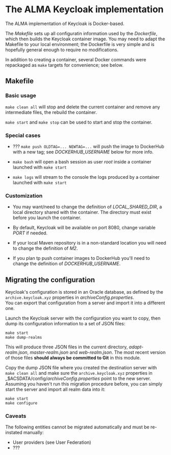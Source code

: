 # The ALMA Keycloak implementation

The ALMA implementation of Keycloak is Docker-based.

The _Makefile_ sets up all configuratin information used by the _Dockerfile_,
which then builds the Keycloak container image. You may need to adapt the
Makefile to your local environment; the Dockerfile is very simple and is
hopefully general enough to require no modifications.

In addition to creating a container, several Docker commands were repackaged as `make` targets for convenience; see below.

## Makefile

### Basic usage

`make clean all` will stop and delete the current container and remove
any intermediate files, the rebuild the container.

`make start` and `make stop` can be used to start and stop the container.

### Special cases

* ??? `make push OLDTAG=... NEWTAG=...` will push the image to DockerHub with a new tag;
see _DOCKERHUB\_USERNAME_ below for more info.

* `make bash` will open a bash session as user _root_ inside a container launched with `make start`

* `make logs` will stream to the console the logs produced by a container launched with `make start`

### Customization

* You may want/need to change the definition of _LOCAL\_SHARED\_DIR_,
a local directory shared with the container. The directory must exist
before you launch the container.

* By default, Keycloak will be available on port 8080, change
variable _PORT_ if needed.

* If your local Maven repository is in a non-standard location you will need
to change the definition of _M2_.

* If you plan tp push container images to DockerHub you'll need to change
the definition of _DOCKERHUB\_USERNAME_.

## Migrating the configuration

Keycloak's configuration is stored in an Oracle database, as defined by the `archive.keycloak.xyz` properties in _archiveConfig.properties_.  
You can export that configuration from a server and import it into a different one.

Launch the Keycloak server with the configuration you want to copy,
then dump its configuration information to a set of JSON files:
```
make start
make dump-realms
```
This will produce three JSON files in the current directory, _adapt-realm.json_, _master-realm.json_ and _web-realm.json_. The most recent version of those files **should always be committed to Git** in this module.

Copy the dump JSON file where you created the destination server with
`make clean all` and make sure the `archive.keycloak.xyz` properties in
_$ACSDATA/config/_archiveConfig.properties_ point to the new server.
Assuming you haven't run this migration procedure before, you can simply start
the server and import all realm data into it:
```
make start
make configure
```

### Caveats

The following entities cannot be migrated automatically and must be re-instated manually:
* User providers (see User Federation)
* ???
